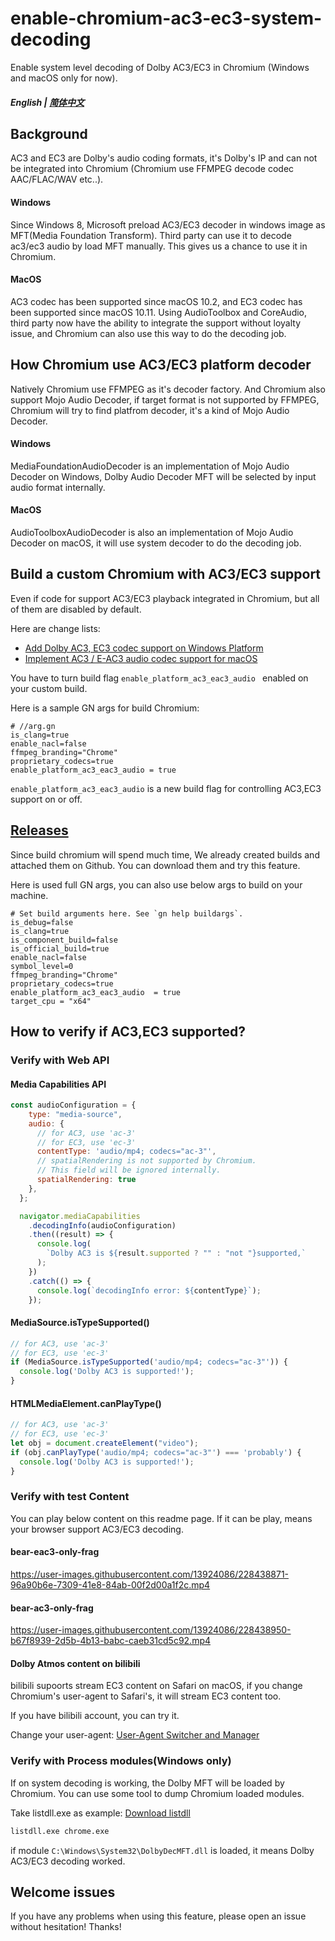 # enable-chromium-ac3-ec3-system-decoding
Enable system level decoding of Dolby AC3/EC3 in Chromium (Windows and macOS only for now).

##### English | [简体中文](./README.zh-cn.md)

## Background
AC3 and EC3 are Dolby's audio coding formats, it's Dolby's IP and can not be integrated into Chromium (Chromium use FFMPEG decode codec AAC/FLAC/WAV etc..).

#### Windows
Since Windows 8, Microsoft preload AC3/EC3 decoder in windows image as MFT(Media Foundation Transform). Third party can use it to decode ac3/ec3 audio by load MFT manually. This gives us a chance to use it in Chromium. 

#### MacOS
AC3 codec has been supported since macOS 10.2, and EC3 codec has been supported since macOS 10.11. Using AudioToolbox and CoreAudio, third party now have the ability to integrate the support without loyalty issue, and Chromium can also use this way to do the decoding job.

## How Chromium use AC3/EC3 platform decoder
Natively Chromium use FFMPEG as it's decoder factory. And Chromium also support Mojo Audio Decoder, if target format is not supported by FFMPEG, Chromium will try to find platfrom decoder, it's a kind of Mojo Audio Decoder.

#### Windows
MediaFoundationAudioDecoder is an implementation of Mojo Audio Decoder on Windows, Dolby Audio Decoder MFT will be selected by input audio format internally. 

#### MacOS
AudioToolboxAudioDecoder is also an implementation of Mojo Audio Decoder on macOS, it will use system decoder to do the decoding job.

## Build a custom Chromium with AC3/EC3 support
Even if code for support AC3/EC3 playback integrated in Chromium, but all of them are disabled by default.

Here are change lists:

* [Add Dolby AC3, EC3 codec support on Windows Platform](https://crbug.com/1402182)
* [Implement AC3 / E-AC3 audio codec support for macOS](https://crbug.com/1430808)

You have to turn build flag `enable_platform_ac3_eac3_audio ` enabled on your custom build.

Here is a sample GN args for build Chromium:

    # //arg.gn
    is_clang=true
    enable_nacl=false
    ffmpeg_branding="Chrome"
    proprietary_codecs=true
    enable_platform_ac3_eac3_audio = true

`enable_platform_ac3_eac3_audio` is a new build flag for controlling AC3,EC3 support on or off.

## [Releases](https://github.com/cjw1115/enable-chromium-ac3-ec3-system-decoding/releases)
Since build chromium will spend much time, We already created builds and attached them on Github. You can download them and try this feature.

Here is used full GN args, you can also use below args to build on your machine.

    # Set build arguments here. See `gn help buildargs`.
    is_debug=false
    is_clang=true
    is_component_build=false
    is_official_build=true
    enable_nacl=false
    symbol_level=0
    ffmpeg_branding="Chrome"
    proprietary_codecs=true
    enable_platform_ac3_eac3_audio  = true
    target_cpu = "x64"

## How to verify if AC3,EC3 supported?

### Verify with Web API
#### Media Capabilities API
```javascript
const audioConfiguration = {
    type: "media-source",
    audio: {
      // for AC3, use 'ac-3'
      // for EC3, use 'ec-3'
      contentType: 'audio/mp4; codecs="ac-3"',
      // spatialRendering is not supported by Chromium.
      // This field will be ignored internally.
      spatialRendering: true
    },
  };

  navigator.mediaCapabilities
    .decodingInfo(audioConfiguration)
    .then((result) => {
      console.log(
        `Dolby AC3 is ${result.supported ? "" : "not "}supported,`
      );
    })
    .catch(() => {
      console.log(`decodingInfo error: ${contentType}`);
    });
```

#### MediaSource.isTypeSupported()
```javascript
// for AC3, use 'ac-3'
// for EC3, use 'ec-3'
if (MediaSource.isTypeSupported('audio/mp4; codecs="ac-3"')) {
  console.log('Dolby AC3 is supported!');
}
```

#### HTMLMediaElement.canPlayType()
```javascript
// for AC3, use 'ac-3'
// for EC3, use 'ec-3'
let obj = document.createElement("video");
if (obj.canPlayType('audio/mp4; codecs="ac-3"') === 'probably') {
  console.log('Dolby AC3 is supported!');
}
```
### Verify with test Content
You can play below content on this readme page. If it can be play, means your browser support AC3/EC3 decoding.
#### bear-eac3-only-frag
https://user-images.githubusercontent.com/13924086/228438871-96a90b6e-7309-41e8-84ab-00f2d00a1f2c.mp4
#### bear-ac3-only-frag
https://user-images.githubusercontent.com/13924086/228438950-b67f8939-2d5b-4b13-babc-caeb31cd5c92.mp4

#### Dolby Atmos content on bilibili
bilibili supoorts stream EC3 content on Safari on macOS, if you change Chromium's user-agent to Safari's, it will stream EC3 content too.

If you have bilibili account, you can try it.  

Change your user-agent: [User-Agent Switcher and Manager](https://chrome.google.com/webstore/detail/user-agent-switcher-and-m/bhchdcejhohfmigjafbampogmaanbfkg)

### Verify with Process modules(Windows only)
If on system decoding is working, the Dolby MFT will be loaded by Chromium. You can use some tool to dump Chromium loaded modules.

Take listdll.exe as example: [Download listdll](https://learn.microsoft.com/en-us/sysinternals/downloads/listdlls)

```bash
listdll.exe chrome.exe
```
if module `C:\Windows\System32\DolbyDecMFT.dll` is loaded, it means Dolby AC3/EC3 decoding worked.

## Welcome issues
If you have any problems when using this feature, please open an issue without hesitation! Thanks! 
